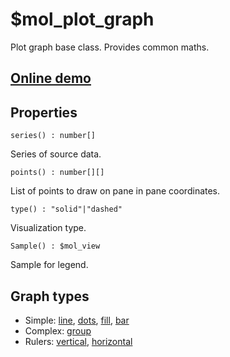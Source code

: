 # $mol_plot_graph

Plot graph base class. Provides common maths.

## [Online demo](http://eigenmethod.github.io/mol/#demo=mol_plot)

## Properties

`series() : number[]`

Series of source data.

`points() : number[][]`

List of points to draw on pane in pane coordinates.

`type() : "solid"|"dashed"`

Visualization type.

`Sample() : $mol_view`

Sample for legend.

## Graph types

- Simple: [line](line), [dots](dot), [fill](fill), [bar](bar)
- Complex: [group](group)
- Rulers: [vertical](ruler/vert), [horizontal](ruler/hor)
